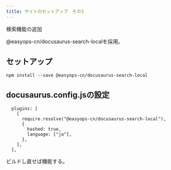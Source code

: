 ```yaml
---
title: サイトのセットアップ　その3
---
```


検索機能の追加
<!-- more -->
@easyops-cn/docusaurus-search-localを採用。

## セットアップ
```
npm install --save @easyops-cn/docusaurus-search-local
```
## docusaurus.config.jsの設定

```
  plugins: [
    [
      require.resolve("@easyops-cn/docusaurus-search-local"),
      {
        hashed: true,
        language: ["ja"],
      },
    ],
  ],
```

ビルドし直せば機能する。